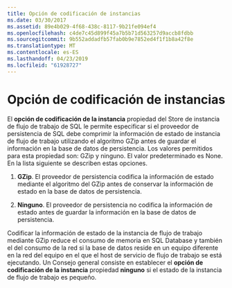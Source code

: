 ```yaml
---
title: Opción de codificación de instancias
ms.date: 03/30/2017
ms.assetid: 89e4b029-4f68-438c-8117-9b21fe094ef4
ms.openlocfilehash: c4de7c45d899f45a7b5b71d563257d9accb8fdbb
ms.sourcegitcommit: 9b552addadfb57fab0b9e7852ed4f1f1b8a42f8e
ms.translationtype: MT
ms.contentlocale: es-ES
ms.lasthandoff: 04/23/2019
ms.locfileid: "61928727"
---
```

# <a name="instance-encoding-option"></a>Opción de codificación de instancias
El **opción de codificación de la instancia** propiedad del Store de instancia de flujo de trabajo de SQL le permite especificar si el proveedor de persistencia de SQL debe comprimir la información de estado de instancia de flujo de trabajo utilizando el algoritmo GZip antes de guardar el información en la base de datos de persistencia. Los valores permitidos para esta propiedad son: GZip y ninguno. El valor predeterminado es None. En la lista siguiente se describen estas opciones.  
  
1. **GZip**. El proveedor de persistencia codifica la información de estado mediante el algoritmo del GZip antes de conservar la información de estado en la base de datos de persistencia.  
  
2. **Ninguno**. El proveedor de persistencia no codifica la información de estado antes de guardar la información en la base de datos de persistencia.  
  
 Codificar la información de estado de la instancia de flujo de trabajo mediante GZip reduce el consumo de memoria en SQL Database y también el del consumo de la red si la base de datos reside en un equipo diferente en la red del equipo en el que el host de servicio de flujo de trabajo se está ejecutando. Un Consejo general consiste en establecer el **opción de codificación de la instancia** propiedad **ninguno** si el estado de la instancia de flujo de trabajo es pequeño.
